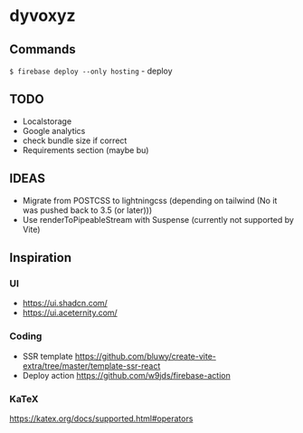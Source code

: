 # dyvoxyz

## Commands

`$ firebase deploy --only hosting` - deploy

## TODO

- Localstorage
- Google analytics
- check bundle size if correct
- Requirements section (maybe bu)

## IDEAS

- Migrate from POSTCSS to lightningcss (depending on tailwind (No it was pushed back to 3.5 (or later)))
- Use renderToPipeableStream with Suspense (currently not supported by Vite)

## Inspiration

### UI

- https://ui.shadcn.com/
- https://ui.aceternity.com/

### Coding

- SSR template https://github.com/bluwy/create-vite-extra/tree/master/template-ssr-react
- Deploy action https://github.com/w9jds/firebase-action

### KaTeX

https://katex.org/docs/supported.html#operators
